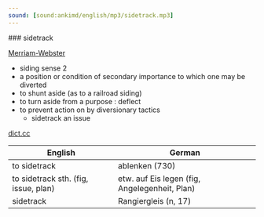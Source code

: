 ```yaml
---
sound: [sound:ankimd/english/mp3/sidetrack.mp3]
---
```


\### sidetrack

[Merriam-Webster](https://www.merriam-webster.com/dictionary/sidetrack)

- siding sense 2
- a position or condition of secondary importance to which one may be diverted
- to shunt aside (as to a railroad siding)
- to turn aside from a purpose : deflect
- to prevent action on by diversionary tactics
    - sidetrack an issue

[dict.cc](https://www.dict.cc/sidetrack)

| English        | German       |
| -------------- | ------------ |
| to sidetrack | ablenken (730) |
| to sidetrack sth. (fig, issue, plan) | etw. auf Eis legen (fig, Angelegenheit, Plan) |
| sidetrack | Rangiergleis (n, 17) |
